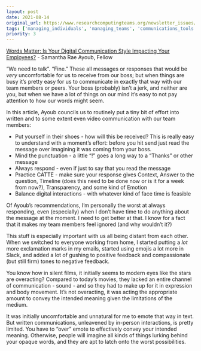 ```yaml
---
layout: post
date: 2021-08-14
original_url: https://www.researchcomputingteams.org/newsletter_issues/0087
tags: ['managing_individuals', 'managing_teams', 'communications_tools', 'documentation_writing']
priority: 3
---
```


<!-- markdownlint-disable MD033 -->
<!-- markdownlint-disable MD041 -->
<!-- markdownlint-disable MD049 -->

[Words Matter: Is Your Digital Communication Style Impacting Your Employees?](https://fellow.app/blog/management/digital-communication-style/) - Samantha Rae Ayoub, Fellow

“We need to talk”.  “Fine.”  These all messages or responses that would be *very* uncomfortable for us to receive from our boss; but when things are busy it’s pretty easy for us to communicate in exactly that way with our team members or peers.  Your boss (probably) isn’t a jerk, and neither are you, but when we have a lot of things on our mind it’s easy to not pay attention to how our words might seem.

In this article, Ayoub councils us to routinely put a tiny bit of effort into written and to some extent even video communication with our team members:

- Put yourself in their shoes - how will this be received?  This is really easy to understand with a moment’s effort: before you hit send just read the message over imagining it was coming from your boss.
- Mind the punctuation - a little “!” goes a long way to a “Thanks” or other message
- Always respond - even if just to say that you read the message
- Practice CATTE - make sure your response gives Context, Answer to the question, Timeline (does this need to be done now or is it for a week from now?), Transparency, and some kind of Emotion
- Balance digital interactions - with whatever kind of face time is feasible

Of Ayoub’s recommendations, I’m personally the worst at always responding, even (especially) when I don’t have time to do anything about the message at the moment.  I need to get better at that.  I know for a fact that it makes my team members feel ignored (and why wouldn’t it?)

This stuff is especially important with us all being distant from each other.  When we switched to everyone working from home, I started putting a *lot* more exclamation marks in my emails, started using emojis a lot more in Slack, and added a lot of gushing to positive feedback and compassionate (but still firm) tones to negative feedback.

You know how in silent films, it initially seems to modern eyes like the stars are overacting?  Compared to today’s movies, they lacked an entire channel of communication - sound - and so they had to make up for it in expression and body movement.  It’s not overacting, it was acting the appropriate amount to convey the intended meaning given the limitations of the medium.

It was initially uncomfortable and unnatural for me to emote that way in text.  But written communications, unleavened by in-person interactions, is pretty limited.  You have to “over” emote to effectively convey your intended meaning.  Otherwise, people will imagine all kinds of things lurking behind your opaque words, and they are apt to latch onto the worst possibilities.